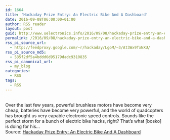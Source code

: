 ```yaml
---
id: 1664
title: 'Hackaday Prize Entry: An Electric Bike And A Dashboard'
date: 2016-09-08T06:00:00+01:00
author: RSS reader
layout: post
guid: http://www.uelectronics.info/2016/09/08/hackaday-prize-entry-an-electric-bike-and-a-dashboard/
permalink: /2016/09/08/hackaday-prize-entry-an-electric-bike-and-a-dashboard/
rss_pi_source_url:
  - http://feedproxy.google.com/~r/hackaday/LgoM/~3/At3Wx9TxNXU/
rss_pi_source_md5:
  - 535f2df5a4bddd6d95179dadc9310835
rss_pi_canonical_url:
  - my_blog
categories:
  - RSS
tags:
  - RSS
---
```

&#013;  
Over the last few years, powerful brushless motors have become very cheap, batteries have become very powerful, and the world of quadcopters has brought us very capable electronic speed controls. Sounds like the perfect storm for a bunch of electric bike hacks, right? That’s what [bosko] is doing for his…&#013;  
Source: <a href="http://feedproxy.google.com/~r/hackaday/LgoM/~3/At3Wx9TxNXU/" target="_blank">Hackaday Prize Entry: An Electric Bike And A Dashboard</a>